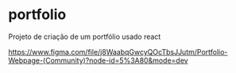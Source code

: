 # portfolio
Projeto de criação de um portfólio usado react 

https://www.figma.com/file/j8WaabqGwcyQOcTbsJJutm/Portfolio-Webpage-(Community)?node-id=5%3A80&mode=dev
